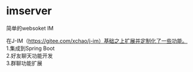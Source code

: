 # imserver
简单的websoket IM  

在J-IM（https://gitee.com/xchao/j-im）基础之上扩展并定制化了一些功能。  
1.集成到Spring Boot  
2.好友聊天功能开发  
3.群聊功能扩展  

